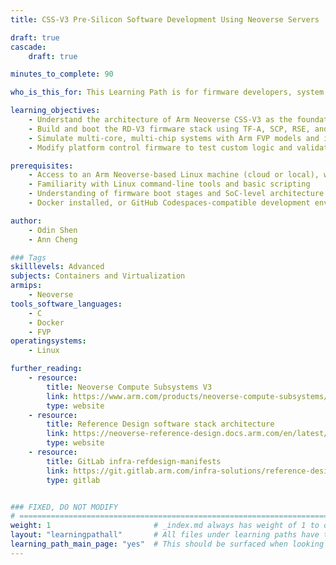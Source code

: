 ```yaml
---
title: CSS-V3 Pre-Silicon Software Development Using Neoverse Servers

draft: true
cascade:
    draft: true

minutes_to_complete: 90

who_is_this_for: This Learning Path is for firmware developers, system architects, and silicon validation engineers building Arm Neoverse CSS  platforms. It focuses on pre-silicon development using Fixed Virtual Platforms (FVPs) for the CSS‑V3 reference design. You’ll learn how to build, customize, and validate firmware on the RD‑V3 platform using Fixed Virtual Platforms (FVPs) before hardware is available.

learning_objectives:
    - Understand the architecture of Arm Neoverse CSS‑V3 as the foundation for scalable server-class platforms
    - Build and boot the RD‑V3 firmware stack using TF‑A, SCP, RSE, and UEFI
    - Simulate multi-core, multi-chip systems with Arm FVP models and interpret boot logs
    - Modify platform control firmware to test custom logic and validate it via pre-silicon simulation 

prerequisites:
    - Access to an Arm Neoverse-based Linux machine (cloud or local), with at least 80 GB of storage
    - Familiarity with Linux command-line tools and basic scripting
    - Understanding of firmware boot stages and SoC-level architecture
    - Docker installed, or GitHub Codespaces-compatible development environment

author:
    - Odin Shen
    - Ann Cheng

### Tags
skilllevels: Advanced
subjects: Containers and Virtualization
armips:
    - Neoverse
tools_software_languages:
    - C
    - Docker
    - FVP
operatingsystems:
    - Linux

further_reading:
    - resource:
        title: Neoverse Compute Subsystems V3
        link: https://www.arm.com/products/neoverse-compute-subsystems/css-v3
        type: website
    - resource:
        title: Reference Design software stack architecture
        link: https://neoverse-reference-design.docs.arm.com/en/latest/about/software_stack.html
        type: website
    - resource:
        title: GitLab infra-refdesign-manifests
        link: https://git.gitlab.arm.com/infra-solutions/reference-design/infra-refdesign-manifests
        type: gitlab    


### FIXED, DO NOT MODIFY
# ================================================================================
weight: 1                       # _index.md always has weight of 1 to order correctly
layout: "learningpathall"       # All files under learning paths have this same wrapper
learning_path_main_page: "yes"  # This should be surfaced when looking for related content. Only set for _index.md of learning path content.
---
```

